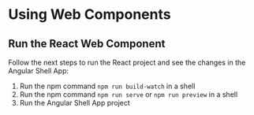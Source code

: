 # Using Web Components

## Run the React Web Component

Follow the next steps to run the React project and see the changes in the Angular Shell App:

1. Run the npm command `npm run build-watch` in a shell
1. Run the npm command `npm run serve` or `npm run preview` in a shell
1. Run the Angular Shell App project
